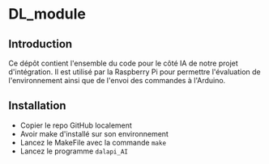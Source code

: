 # DL_module
## Introduction
Ce dépôt contient l'ensemble du code pour le côté IA de notre projet d'intégration. Il est utilisé par la Raspberry Pi pour permettre l'évaluation de l'environnement ainsi que de l'envoi des commandes à l'Arduino.
## Installation
- Copier le repo GitHub localement
- Avoir make d'installé sur son environnement
- Lancez le MakeFile avec la commande `make`
- Lancez le programme `dalapi_AI`